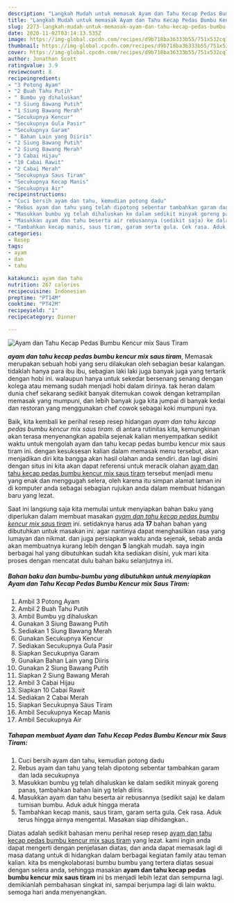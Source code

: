 ```yaml
---
description: "Langkah Mudah untuk memasak Ayam dan Tahu Kecap Pedas Bumbu Kencur mix Saus Tiram Lezat"
title: "Langkah Mudah untuk memasak Ayam dan Tahu Kecap Pedas Bumbu Kencur mix Saus Tiram Lezat"
slug: 2273-langkah-mudah-untuk-memasak-ayam-dan-tahu-kecap-pedas-bumbu-kencur-mix-saus-tiram-lezat
date: 2020-11-02T03:14:13.535Z
image: https://img-global.cpcdn.com/recipes/d9b718ba36333b55/751x532cq70/ayam-dan-tahu-kecap-pedas-bumbu-kencur-mix-saus-tiram-foto-resep-utama.jpg
thumbnail: https://img-global.cpcdn.com/recipes/d9b718ba36333b55/751x532cq70/ayam-dan-tahu-kecap-pedas-bumbu-kencur-mix-saus-tiram-foto-resep-utama.jpg
cover: https://img-global.cpcdn.com/recipes/d9b718ba36333b55/751x532cq70/ayam-dan-tahu-kecap-pedas-bumbu-kencur-mix-saus-tiram-foto-resep-utama.jpg
author: Jonathan Scott
ratingvalue: 3.9
reviewcount: 8
recipeingredient:
- "3 Potong Ayam"
- "2 Buah Tahu Putih"
- " Bumbu yg dihaluskan"
- "3 Siung Bawang Putih"
- "1 Siung Bawang Merah"
- "Secukupnya Kencur"
- "Secukupnya Gula Pasir"
- "Secukupnya Garam"
- " Bahan Lain yang Diiris"
- "2 Siung Bawang Putih"
- "2 Siung Bawang Merah"
- "3 Cabai Hijau"
- "10 Cabai Rawit"
- "2 Cabai Merah"
- "Secukupnya Saus Tiram"
- "Secukupnya Kecap Manis"
- "Secukupnya Air"
recipeinstructions:
- "Cuci bersih ayam dan tahu, kemudian potong dadu"
- "Rebus ayam dan tahu yang telah dipotong sebentar tambahkan garam dan lada secukupnya"
- "Masukkan bumbu yg telah dihaluskan ke dalam sedikit minyak goreng panas, tambahkan bahan lain yg telah diiris"
- "Masukkan ayam dan tahu beserta air rebusannya (sedikit saja) ke dalam tumisan bumbu. Aduk aduk hingga merata"
- "Tambahkan kecap manis, saus tiram, garam serta gula. Cek rasa. Aduk terus hingga airnya mengental. Masakan siap dihidangkan.."
categories:
- Resep
tags:
- ayam
- dan
- tahu

katakunci: ayam dan tahu 
nutrition: 267 calories
recipecuisine: Indonesian
preptime: "PT14M"
cooktime: "PT42M"
recipeyield: "1"
recipecategory: Dinner

---
```



![Ayam dan Tahu Kecap Pedas Bumbu Kencur mix Saus Tiram](https://img-global.cpcdn.com/recipes/d9b718ba36333b55/751x532cq70/ayam-dan-tahu-kecap-pedas-bumbu-kencur-mix-saus-tiram-foto-resep-utama.jpg)

<b><i>ayam dan tahu kecap pedas bumbu kencur mix saus tiram</i></b>, Memasak merupakan sebuah hobi yang seru dilakukan oleh sebagian besar kalangan. tidaklah hanya para ibu ibu, sebagian laki laki juga banyak juga yang tertarik dengan hobi ini. walaupun hanya untuk sekedar bersenang senang dengan kolega atau memang sudah menjadi hobi dalam dirinya. tak heran dalam dunia chef sekarang sedikit banyak ditemukan cowok dengan ketrampilan memasak yang mumpuni, dan lebih banyak juga kita jumpai di banyak kedai dan restoran yang menggunakan chef cowok sebagai koki mumpuni nya.



Baik, kita kembali ke perihal resep resep hidangan <i>ayam dan tahu kecap pedas bumbu kencur mix saus tiram</i>. di antara rutinitas kita, kemungkinan akan terasa menyenangkan apabila sejenak kalian menyempatkan sedikit waktu untuk mengolah ayam dan tahu kecap pedas bumbu kencur mix saus tiram ini. dengan kesuksesan kalian dalam memasak menu tersebut, akan menjadikan diri kita bangga akan hasil olahan anda sendiri. dan lagi disini dengan situs ini kita akan dapat referensi untuk meracik olahan <u>ayam dan tahu kecap pedas bumbu kencur mix saus tiram</u> tersebut menjadi menu yang enak dan menggugah selera, oleh karena itu simpan alamat laman ini di komputer anda sebagai sebagian rujukan anda dalam membuat hidangan baru yang lezat.


Saat ini langsung saja kita memulai untuk menyiapkan bahan baku yang diperlukan dalam membuat masakan <u><i>ayam dan tahu kecap pedas bumbu kencur mix saus tiram</i></u> ini. setidaknya harus ada <b>17</b> bahan bahan yang dibutuhkan untuk masakan ini. agar nantinya dapat menghasilkan rasa yang lumayan dan nikmat. dan juga persiapkan waktu anda sejenak, sebab anda akan membuatnya kurang lebih dengan <b>5</b> langkah mudah. saya ingin berbagai hal yang dibutuhkan sudah kita sediakan disini, yuk mari kita proses dengan mencatat dulu bahan baku selanjutnya ini.

<!--inarticleads1-->

##### Bahan baku dan bumbu-bumbu yang dibutuhkan untuk menyiapkan Ayam dan Tahu Kecap Pedas Bumbu Kencur mix Saus Tiram:

1. Ambil 3 Potong Ayam
1. Ambil 2 Buah Tahu Putih
1. Ambil  Bumbu yg dihaluskan
1. Gunakan 3 Siung Bawang Putih
1. Sediakan 1 Siung Bawang Merah
1. Gunakan Secukupnya Kencur
1. Sediakan Secukupnya Gula Pasir
1. Siapkan Secukupnya Garam
1. Gunakan  Bahan Lain yang Diiris
1. Gunakan 2 Siung Bawang Putih
1. Siapkan 2 Siung Bawang Merah
1. Ambil 3 Cabai Hijau
1. Siapkan 10 Cabai Rawit
1. Sediakan 2 Cabai Merah
1. Siapkan Secukupnya Saus Tiram
1. Ambil Secukupnya Kecap Manis
1. Ambil Secukupnya Air




<!--inarticleads2-->

##### Tahapan membuat Ayam dan Tahu Kecap Pedas Bumbu Kencur mix Saus Tiram:

1. Cuci bersih ayam dan tahu, kemudian potong dadu
1. Rebus ayam dan tahu yang telah dipotong sebentar tambahkan garam dan lada secukupnya
1. Masukkan bumbu yg telah dihaluskan ke dalam sedikit minyak goreng panas, tambahkan bahan lain yg telah diiris
1. Masukkan ayam dan tahu beserta air rebusannya (sedikit saja) ke dalam tumisan bumbu. Aduk aduk hingga merata
1. Tambahkan kecap manis, saus tiram, garam serta gula. Cek rasa. Aduk terus hingga airnya mengental. Masakan siap dihidangkan..




Diatas adalah sedikit bahasan menu perihal resep resep <u>ayam dan tahu kecap pedas bumbu kencur mix saus tiram</u> yang lezat. kami ingin anda dapat mengerti dengan penjelasan diatas, dan anda dapat memasak lagi di masa datang untuk di hidangkan dalam berbagai kegiatan family atau teman kalian. kita bs mengkolaborasi bumbu bumbu yang tertera diatas sesuai dengan selera anda, sehingga masakan <b>ayam dan tahu kecap pedas bumbu kencur mix saus tiram</b> ini bs menjadi lebih lezat dan sempurna lagi. demikianlah pembahasan singkat ini, sampai berjumpa lagi di lain waktu. semoga hari anda menyenangkan.
